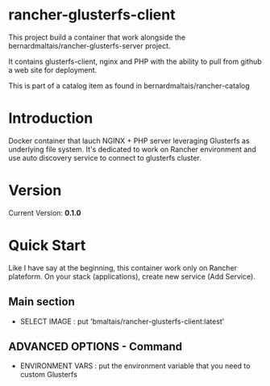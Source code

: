# rancher-glusterfs-client
This project build a container that work alongside the bernardmaltais/rancher-glusterfs-server project.

It contains glusterfs-client, nginx and PHP with the ability to pull from github a web site for deployment.

This is part of a catalog item as found in bernardmaltais/rancher-catalog

# Introduction

Docker container that lauch NGINX + PHP server leveraging Glusterfs as underlying file system. It's dedicated to work on Rancher environment and use auto discovery service to connect to glusterfs cluster.

# Version

Current Version: **0.1.0**

# Quick Start
Like I have say at the beginning, this container work only on Rancher plateform. On your stack (applications), create new service (Add Service).

## Main section
- SELECT IMAGE : put 'bmaltais/rancher-glusterfs-client:latest'

## ADVANCED OPTIONS - Command
- ENVIRONMENT VARS : put the environment variable that you need to custom Glusterfs



